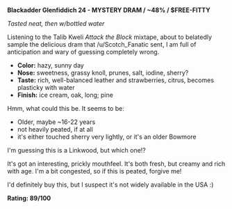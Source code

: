 **Blackadder Glenfiddich 24 - MYSTERY DRAM / ~48% / $FREE-FITTY**

*Tasted neat, then w/bottled water*

Listening to the Talib Kweli *Attack the Block* mixtape, about to belatedly sample the delicious dram that /u/Scotch_Fanatic sent, I am full of anticipation and wary of guessing completely wrong.

* **Color:** hazy, sunny day
* **Nose:** sweetness, grassy knoll, prunes, salt, iodine, sherry?
* **Taste:** rich, well-balanced leather and strawberries, citrus, becomes plasticky with water
* **Finish:** ice cream, oak, long; pine

Hmm, what could this be.  It seems to be:

* Older, maybe ~16-22 years
* not heavily peated, if at all
* it's either touched sherry very lightly, or it's an older Bowmore

I'm guessing this is a Linkwood, but which one!?

It's got an interesting, prickly mouthfeel.  It's both fresh, but creamy and rich with age.  I'm a bit congested, so if this is peated, forgive me!

I'd definitely buy this, but I suspect it's not widely available in the USA :)

**Rating: 89/100**